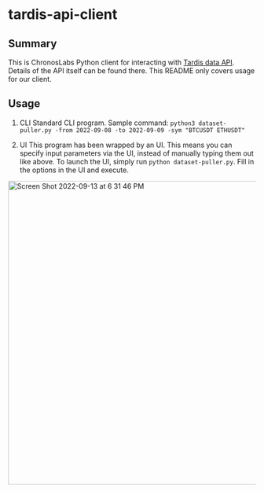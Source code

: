 # tardis-api-client

## Summary
This is ChronosLabs Python client for interacting with [Tardis data API](https://docs.tardis.dev/downloadable-csv-files). Details of the API itself can be found there. This README only covers usage for our client.

## Usage

1. CLI
Standard CLI program. Sample command: 
`python3 dataset-puller.py -from 2022-09-08 -to 2022-09-09 -sym "BTCUSDT ETHUSDT"`

2. UI
This program has been wrapped by an UI. This means you can specify input parameters via the UI, instead of manually typing them out like above. To launch the UI, simply run `python dataset-puller.py`. Fill in the options in the UI and execute.
<img width="618" alt="Screen Shot 2022-09-13 at 6 31 46 PM" src="https://user-images.githubusercontent.com/113400670/190021372-43e18dad-8fef-4d0e-a5fd-0a2db4bf31e1.png">
